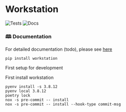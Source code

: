 # Workstation

![Tests](https://github.com/militu/workstation/actions/workflows/tests.yml/badge.svg)
![Docs](https://github.com/militu/workstation/actions/workflows/documentation.yml/badge.svg)

### 🕮 Documentation

For detailed documentation (todo), please see [here](https://militu.github.io/workstation/)


```shell
pip install workstation
```

First setup for development

First install workstation

```shell
pyenv install -s 3.8.12
pyenv local 3.8.12
poetry lock
nox -s pre-commit -- install
nox -s pre-commit -- install --hook-type commit-msg
```
